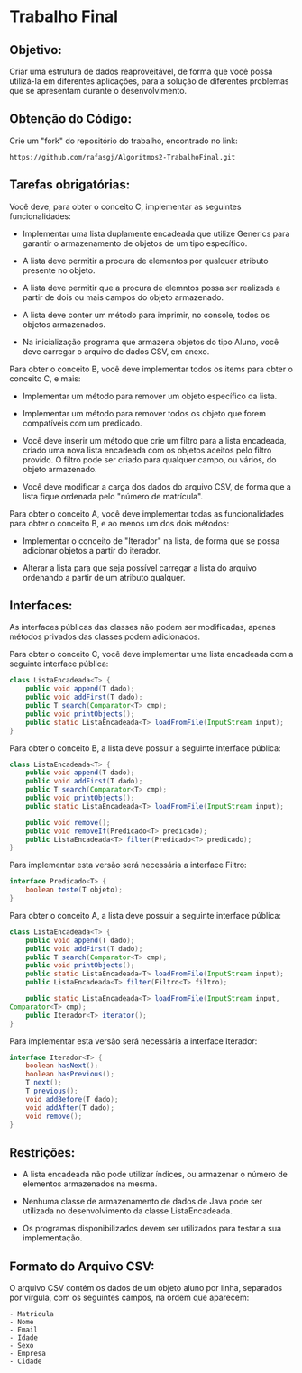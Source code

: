 Trabalho Final
==============

## Objetivo:

Criar uma estrutura de dados reaproveitável, de forma que você possa 
utilizá-la em diferentes aplicações, para a solução de diferentes 
problemas que se apresentam durante o desenvolvimento.

## Obtenção do Código:

Crie um "fork" do repositório do trabalho, encontrado no link:

	https://github.com/rafasgj/Algoritmos2-TrabalhoFinal.git

## Tarefas obrigatórias:

Você deve, para obter o conceito C, implementar as seguintes 
funcionalidades:

- Implementar uma lista duplamente encadeada que utilize Generics para 
garantir o armazenamento de objetos de um tipo específico.

- A lista deve permitir a procura de elementos por qualquer atributo 
presente no objeto.

- A lista deve permitir que a procura de elemntos possa ser realizada a 
partir de dois ou mais campos do objeto armazenado.

- A lista deve conter um método para imprimir, no console, todos os 
objetos armazenados.

- Na inicialização programa que armazena objetos do tipo Aluno, você 
deve carregar o arquivo de dados CSV, em anexo.

Para obter o conceito B, você deve implementar todos os items para 
obter o conceito C, e mais:

- Implementar um método para remover um objeto específico da lista.

- Implementar um método para remover todos os objeto que forem 
compatíveis com um predicado.

- Você deve inserir um método que crie um filtro para a lista 
encadeada, criado uma nova lista encadeada com os objetos aceitos pelo 
filtro provido. O filtro pode ser criado para qualquer campo, ou 
vários, do objeto armazenado.

- Você deve modificar a carga dos dados do arquivo CSV, de forma que a 
lista fique ordenada pelo "número de matrícula".

Para obter o conceito A, você deve implementar todas as funcionalidades 
para obter o conceito B, e ao menos um dos dois métodos:

- Implementar o conceito de "Iterador" na lista, de forma que se possa 
adicionar objetos a partir do iterador.

- Alterar a lista para que seja possível carregar a lista do arquivo 
ordenando a partir de um atributo qualquer.

## Interfaces:

As interfaces públicas das classes não podem ser modificadas, apenas 
métodos privados das classes podem adicionados.

Para obter o conceito C, você deve implementar uma lista encadeada com 
a seguinte interface pública:

```java
class ListaEncadeada<T> {
	public void append(T dado);
	public void addFirst(T dado);
	public T search(Comparator<T> cmp);
	public void printObjects();
	public static ListaEncadeada<T> loadFromFile(InputStream input);
}
```

Para obter o conceito B, a lista deve possuir a seguinte interface 
pública:

```java
class ListaEncadeada<T> {
	public void append(T dado);
	public void addFirst(T dado);
	public T search(Comparator<T> cmp);
	public void printObjects();
	public static ListaEncadeada<T> loadFromFile(InputStream input);

	public void remove();
	public void removeIf(Predicado<T> predicado);
	public ListaEncadeada<T> filter(Predicado<T> predicado);
}
```

Para implementar esta versão será necessária a interface Filtro:

```java
interface Predicado<T> {
	boolean teste(T objeto);
}
```

Para obter o conceito A, a lista deve possuir a seguinte interface 
pública:

```java
class ListaEncadeada<T> {
	public void append(T dado);
	public void addFirst(T dado);
	public T search(Comparator<T> cmp);
	public void printObjects();
	public static ListaEncadeada<T> loadFromFile(InputStream input);
	public ListaEncadeada<T> filter(Filtro<T> filtro);

	public static ListaEncadeada<T> loadFromFile(InputStream input, 
Comparator<T> cmp);
	public Iterador<T> iterator();
}
```

Para implementar esta versão será necessária a interface Iterador:

```java
interface Iterador<T> {
	boolean hasNext();
	boolean hasPrevious();
	T next();
	T previous();
	void addBefore(T dado);
	void addAfter(T dado);
	void remove();
}
```

## Restrições:

- A lista encadeada não pode utilizar índices, ou armazenar o número de 
elementos armazenados na mesma.

- Nenhuma classe de armazenamento de dados de Java pode ser utilizada 
no desenvolvimento da classe ListaEncadeada.

- Os programas disponibilizados devem ser utilizados para testar a sua 
implementação.

## Formato do Arquivo CSV:

O arquivo CSV contém os dados de um objeto aluno por linha, separados 
por vírgula, com os seguintes campos, na ordem que aparecem:

	- Matricula
	- Nome
	- Email
	- Idade
	- Sexo
	- Empresa
	- Cidade

